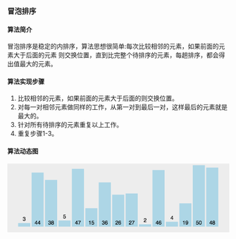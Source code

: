 ###    冒泡排序

####    算法简介
冒泡排序是稳定的内排序，算法思想很简单:每次比较相邻的元素，如果前面的元素大于后面的元素
则交换位置，直到比完整个待排序的元素，每趟排序，都会得出值最大的元素。
####    算法实现步骤
1.  比较相邻的元素，如果前面的元素大于后面的则交换位置。
2.  对每一对相邻元素做同样的工作，从第一对到最后一对，这样最后的元素就是最大的。
3.  针对所有待排序的元素重复以上工作。
4.  重复步骤1-3。
####    算法动态图
![bubbletSort](bubble.gif "插入排序")